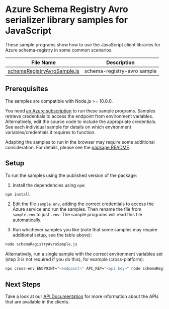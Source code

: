 <!-- The following YAML bit is needed by the docs system to publish the samples online. Uncomment/Update it when the samples can be published publicly -->

<!-- ---
page_type: sample
languages:
  - javascript
products:
  - azure
  - azure-schema-registry-avro
urlFragment: schema-registry-avro-javascript
--- -->

# Azure Schema Registry Avro serializer library samples for JavaScript

These sample programs show how to use the JavaScript client libraries for Azure schema-registry in some common scenarios.

| **File Name**                                       | **Description**             |
| --------------------------------------------------- | --------------------------- |
| [schemaRegistryAvroSample.js][schemaregistrysample] | schema-registry-avro sample |

## Prerequisites

The samples are compatible with Node.js >= 10.0.0.

You need [an Azure subscription][freesub] to run these sample programs. Samples retrieve credentials to access the endpoint from environment variables. Alternatively, edit the source code to include the appropriate credentials. See each individual sample for details on which environment variables/credentials it requires to function.

Adapting the samples to run in the browser may require some additional consideration. For details, please see the [package README][package].

## Setup

To run the samples using the published version of the package:

1. Install the dependencies using `npm`:

```bash
npm install
```

2. Edit the file `sample.env`, adding the correct credentials to access the Azure service and run the samples. Then rename the file from `sample.env` to just `.env`. The sample programs will read this file automatically.

3. Run whichever samples you like (note that some samples may require additional setup, see the table above):

```bash
node schemaRegistryAvroSample.js
```

Alternatively, run a single sample with the correct environment variables set (step 3 is not required if you do this), for example (cross-platform):

```bash
npx cross-env ENDPOINT="<endpoint>" API_KEY="<api key>" node schemaRegistryAvroSample.js
```

## Next Steps

Take a look at our [API Documentation][apiref] for more information about the APIs that are available in the clients.

[schemaregistrysample]: https://github.com/Azure/azure-sdk-for-js/blob/master/sdk/schemaregistry/schema-registry-avro/samples/javascript/schemaRegistryAvroSample.js
[apiref]: https://docs.microsoft.com/javascript/api
[freesub]: https://azure.microsoft.com/free/
[package]: https://github.com/Azure/azure-sdk-for-js/blob/master/sdk/schemaregistry/schema-registry-avro/README.md
